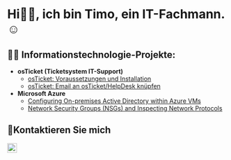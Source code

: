 <h1>Hi👋🏼, ich bin Timo, ein IT-Fachmann.☺</h1>

<h2>👨‍💻 Informationstechnologie-Projekte:</h2>

- <b>osTicket (Ticketsystem IT-Support)</b>
  - [osTicket: Voraussetzungen und Installation](https://github.com/TimoKisner/osticket-prereqs)
  - [osTicket: Email an osTicket/HelpDesk knüpfen](https://github.com/TimoKisner/osticket-email-linked)
- <b>Microsoft Azure</b>
  - [Configuring On-premises Active Directory within Azure VMs](https://github.com/TimoKisner/configure-ad)
  - [Network Security Groups (NSGs) and Inspecting Network Protocols](https://github.com/TimoKisner/Ausfuehren_von_Aktivitaeten_im_Netzwerk)

<h2>🤳Kontaktieren Sie mich</h2>

[<img align="left" alt="Timo | Gmail" width="22px" src="https://simpleicons.org/icons/gmail.svg" />][gmail]

[gmail]:mailto:kisnertimoit@gmail.com
